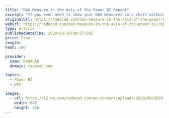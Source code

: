 ```yaml
---
title: "DAX Measure in the Axis of the Power BI Report"
excerpt: "If you even need to show your DAX measures in a chart without a dimension to slice and dice it, you won’t get a great experience in the visual. In this blog post, I’ll share a trick that you can use to have a nice visualization like what you see in the above screenshot."
originalUrl: https://radacad.com/dax-measure-in-the-axis-of-the-power-bi-report
webUrl: https://radacad.com/dax-measure-in-the-axis-of-the-power-bi-report
type: article
publishedDateTime: 2020-08-19T08:57:50Z
price: Free
length: 
heat: 100

provider:
  name: RADACAD
  domain: radacad.com

topics:
  - Power BI
  - DAX

images:
  - url: https://i2.wp.com/radacad.com/wp-content/uploads/2020/08/2020-08-19_09h16_15.png?resize=640%2C366&ssl=1
    width: 640
    height: 366
---
```


